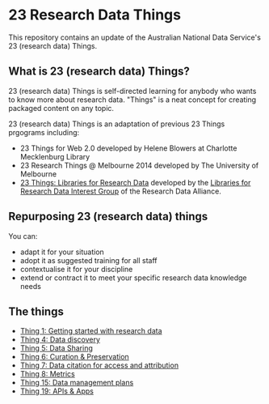 # 23 Research Data Things

This repository contains an update of the Australian National Data Service's
23 (research data) Things.

## What is 23 (research data) Things?

23 (research data) Things is self-directed learning for anybody who wants to know more about research data. "Things" is a neat concept for creating packaged content on any topic.

23 (research data) Things is an adaptation of previous 23 Things prgograms including:

* 23 Things for Web 2.0 developed by Helene Blowers at Charlotte Mecklenburg Library
* 23 Research Things @ Melbourne 2014 developed by The University of Melbourne
* [23 Things: Libraries for Research Data](https://b2share.eudat.eu/api/files/24b4d6a7-98db-4f50-8ee1-f1a1b652fb42/23Things_Libraries_For_Research_Data_en.pdf) developed by the [Libraries for Research Data Interest Group](https://www.rd-alliance.org/groups/libraries-research-data.html) of the Research Data Alliance.

## Repurposing 23 (research data) things

You can:

* adapt it for your situation
* adopt it as suggested training for all staff
* contextualise it for your discipline
* extend or contract it to meet your specific research data knowledge needs

## The things

* [Thing 1: Getting started with research data](things/thing-1.md)
* [Thing 4: Data discovery](things/thing-4.md)
* [Thing 5: Data Sharing](things/thing-5.md)
* [Thing 6: Curation & Preservation](thing/thing-6.md)
* [Thing 7: Data citation for access and attribution](things/thing-7.md)
* [Thing 8: Metrics](thing/thing-8.md)
* [Thing 15: Data management plans](things/thing-15.md)
* [Thing 19: APIs & Apps](thing/thing-19.md)

